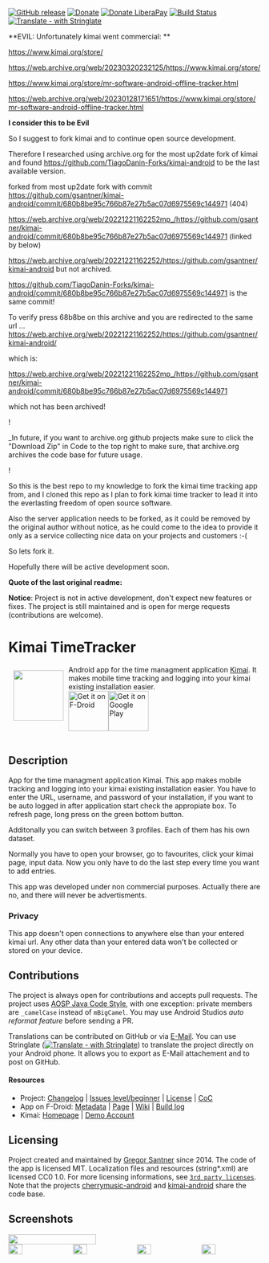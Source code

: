 [![GitHub release](https://img.shields.io/github/release/gsantner/kimai-android.svg)](https://github.com/gsantner/kimai-android/releases)
[![Donate](https://img.shields.io/badge/donate-bitcoin-orange.svg)](http://gsantner.net/#donate)
[![Donate LiberaPay](https://img.shields.io/badge/donate-liberapay-orange.svg)](https://liberapay.com/gsantner/donate)
[![Build Status](https://travis-ci.org/gsantner/kimai-android.svg?branch=master)](https://travis-ci.org/gsantner/kimai-android)
[![Translate - with Stringlate](https://img.shields.io/badge/stringlate-translate-green.svg)](https://lonamiwebs.github.io/stringlate/translate?git=https%3A%2F%2Fgithub.com%2Fgsantner%2Fkimai-android.git&name=Kimai%20TT&web=https%3A%2F%2Fgithub.com%2Fgsantner%2Fkimai-android)

**EVIL: Unfortunately kimai went commercial: **

https://www.kimai.org/store/


https://web.archive.org/web/20230320232125/https://www.kimai.org/store/


https://www.kimai.org/store/mr-software-android-offline-tracker.html


https://web.archive.org/web/20230128171651/https://www.kimai.org/store/mr-software-android-offline-tracker.html

**I consider this to be Evil**

So I suggest to fork kimai and to continue open source development.

Therefore I researched using archive.org for the most up2date fork of kimai and found 
https://github.com/TiagoDanin-Forks/kimai-android
to be the last available version. 


forked from most up2date fork with commit https://github.com/gsantner/kimai-android/commit/680b8be95c766b87e27b5ac07d6975569c144971 (404)


https://web.archive.org/web/20221221162252mp_/https://github.com/gsantner/kimai-android/commit/680b8be95c766b87e27b5ac07d6975569c144971 (linked by below) 


https://web.archive.org/web/20221221162252/https://github.com/gsantner/kimai-android but not archived.


https://github.com/TiagoDanin-Forks/kimai-android/commit/680b8be95c766b87e27b5ac07d6975569c144971
is the same commit!


To verify press 68b8be on this archive and you are redirected to the same url ... 
https://web.archive.org/web/20221221162252/https://github.com/gsantner/kimai-android/


which is:

https://web.archive.org/web/20221221162252mp_/https://github.com/gsantner/kimai-android/commit/680b8be95c766b87e27b5ac07d6975569c144971

which not has been archived!



!

_In future, if you want to archive.org github projects make sure to click the "Download Zip" in Code to the top right to make sure, 
that archive.org archives the code base for future usage.

!



So this is the best repo to my knowledge to fork the kimai time tracking app from, and I cloned this repo as I plan to fork kimai time tracker 
to lead it into the everlasting freedom of open source software.


Also the server application needs to be forked, as it could be removed by the original author without notice, as he could come to the idea to provide it only as a service collecting nice data on your projects and customers :-( 


So lets fork it.


Hopefully there will be active development soon.


**Quote of the last original readme:**


**Notice**: Project is not in active development, don't expect new features or fixes. The project is still maintained and is open for merge requests (contributions are welcome).

# Kimai TimeTracker
<img src="/wawl/ic_launcher-web.png" align="left" width="100" hspace="10" vspace="10">
Android app for the time managment application <a href="http://www.kimai.org/">Kimai</a>.
It makes mobile time tracking and logging into your kimai existing installation easier.</br>

<div style="display:flex;" >
<a href="https://f-droid.org/repository/browse/?fdid=de.live.gdev.timetracker">
    <img src="https://f-droid.org/badge/get-it-on.png" alt="Get it on F-Droid" height="80">
</a>
<a href="https://play.google.com/store/apps/details?id=de.live.gdev.timetracker">
    <img alt="Get it on Google Play" height="80" src="https://play.google.com/intl/en_us/badges/images/generic/en_badge_web_generic.png" />
</a>
</div></br>


## Description
App for the time managment application Kimai.
This app makes mobile tracking and logging into your kimai existing installation easier.
You have to enter the URL, username, and password of your installation, if you want to be auto logged in after application start check the appropiate box.
To refresh page, long press on the green bottom button.

Additonally you can switch between 3 profiles. Each of them has his own dataset.

Normally you have to open your browser, go to favourites, click your kimai page, input data. Now you only have to do the last step every time you want to add entries.

This app was developed under non commercial purposes.
Actually there are no, and there will never be advertisments.

### Privacy
This app doesn't open connections to anywhere else than your entered kimai url.
Any other data than your entered data won't be collected or stored on your device.

## Contributions
The project is always open for contributions and accepts pull requests.
The project uses [AOSP Java Code Style](https://source.android.com/source/code-style#follow-field-naming-conventions), with one exception: private members are `_camelCase` instead of `mBigCamel`. You may use Android Studios _auto reformat feature_ before sending a PR.

Translations can be contributed on GitHub or via [E-Mail](http://gsantner.net/#contact). You can use Stringlate ([![Translate - with Stringlate](https://img.shields.io/badge/stringlate-translate-green.svg)](https://lonamiwebs.github.io/stringlate/translate?git=https%3A%2F%2Fgithub.com%2Fgsantner%2Fkimai-android.git&name=Kimai%20TT&web=https%3A%2F%2Fgithub.com%2Fgsantner%2Fkimai-android)) to translate the project directly on your Android phone. It allows you to export as E-Mail attachement and to post on GitHub.


#### Resources
* Project: [Changelog](/CHANGELOG.md) | [Issues level/beginner](https://github.com/gsantner/kimai-android/issues?q=is%3Aissue+is%3Aopen+label%3Alevel%2Fbeginner) | [License](/LICENSE.txt) | [CoC](/CODE_OF_CONDUCT.md)
* App on F-Droid: [Metadata](https://gitlab.com/fdroid/fdroiddata/blob/master/metadata/de.live.gdev.timetracker.txt) | [Page](https://f-droid.org/packages/de.live.gdev.timetracker/) | [Wiki](https://f-droid.org/wiki/page/de.live.gdev.timetracker) | [Build log](https://f-droid.org/wiki/page/de.live.gdev.timetracker/lastbuild)
* Kimai: [Homepage](http://www.kimai.org/) | [Demo Account](https://demo.kimai.org/status.php)

## Licensing
Project created and maintained by <a href="http://gsantner.net">Gregor Santner</a> since 2014.
The code of the app is licensed MIT. Localization files and resources (string\*.xml) are licensed CC0 1.0.
For more licensing informations, see [`3rd party licenses`](/app/src/main/res/raw/licenses_3rd_party.md).
Note that the projects [cherrymusic-android](https://github.com/gsantner/cherrymusic-android) and [kimai-android](https://github.com/gsantner/kimai-android) share the code base.


## Screenshots
<div style="display:flex;" >
	<img src="https://raw.githubusercontent.com/gsantner/kimai-android/master/metadata/en-US/phoneScreenshots/01.png" width="59%" >
</div>
<div style="display:flex;" >
	<img src="https://raw.githubusercontent.com/gsantner/kimai-android/master/metadata/en-US/phoneScreenshots/03.png" width="24%" >
	<img src="https://raw.githubusercontent.com/gsantner/kimai-android/master/metadata/en-US/phoneScreenshots/04.png" width="24%" style="margin-left:10px;" >
	<img src="https://raw.githubusercontent.com/gsantner/kimai-android/master/metadata/en-US/phoneScreenshots/05.png" width="24%" style="margin-left:10px;" >
	<img src="https://raw.githubusercontent.com/gsantner/kimai-android/master/metadata/en-US/phoneScreenshots/02.png" width="24%" style="margin-left:10px;" >
</div>
